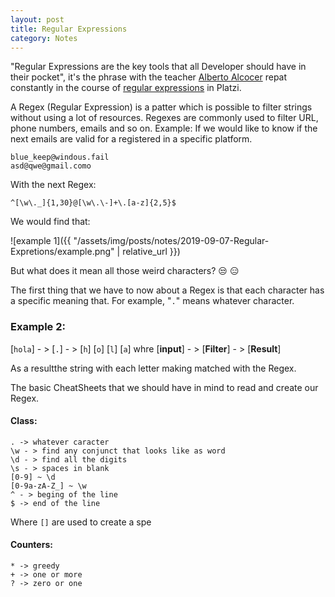 ```yaml
---
layout: post
title: Regular Expressions
category: Notes
---
```


"Regular Expressions are the key tools that all Developer should have in their pocket", it's the phrase with the teacher [Alberto Alcocer](https://twitter.com/beco) repat constantly in the course of [regular expressions](https://platzi.com/clases/expresiones-regulares/) in Platzi.

A Regex (Regular Expression) is a patter which is possible to filter strings without using a lot of resources. Regexes are commonly used to filter URL, phone numbers, emails and so on.
Example:
If we would like to know if the next emails are valid for a registered in a specific platform.
```
blue_keep@windous.fail
asd@qwe@gmail.como
```
With the next Regex:
```
^[\w\._]{1,30}@[\w\.\-]+\.[a-z]{2,5}$
```
We would find that:

![example 1]({{ "/assets/img/posts/notes/2019-09-07-Regular-Expretions/example.png" | relative_url }})

But what does it mean all those weird characters? :unamused: :expressionless:

The first thing that we have to now about a Regex is that each character has a specific meaning that. For example, "`.`" means whatever character.
### Example 2:

[`hola`] - >  [`.`] - >  [`h`] [`o`] [`l`] [`a`]
whre
[**input**] - > [**Filter**] - > [**Result**] 


As a resultthe string with each letter making matched with the Regex.

The basic CheatSheets that we should have in mind to read and create our Regex.

#### Class:
```
. -> whatever caracter
\w - > find any conjunct that looks like as word
\d - > find all the digits
\s - > spaces in blank
[0-9] ~ \d
[0-9a-zA-Z_] ~ \w
^ - > beging of the line
$ -> end of the line
```
Where `[]` are used to create a spe
#### Counters:
```
* -> greedy
+ -> one or more
? -> zero or one
```
<!--stackedit_data:
eyJoaXN0b3J5IjpbMjEyNzQxMDE1OSwtNDI5NzQzODE3LC01MD
c2OTY4MDcsNjExMzYzMDA3LC0zNjA2ODY3ODUsLTEyMDgzMjI5
MDMsNzg5MDMyOCwzMTA4MzQ0NzksNDE5NjA0NjMsMTg5ODM1ND
k4Nyw4MjQ5NjcxODAsLTM1MzY5NTQ5NSwtNjA1MTE5MTA0XX0=

-->